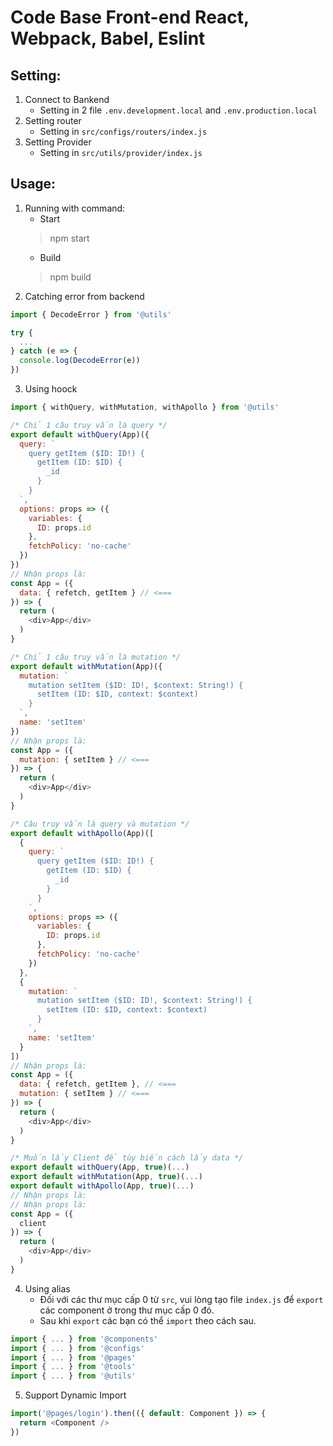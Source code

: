 # Code Base Front-end React, Webpack, Babel, Eslint
## Setting:
1. Connect to Bankend
    - Setting in 2 file ```.env.development.local``` and ```.env.production.local```
2. Setting router
    - Setting in ```src/configs/routers/index.js```
3. Setting Provider
    - Setting in ```src/utils/provider/index.js```

## Usage:
1. Running with command:
    - Start
    > npm start
    - Build
    > npm build
2. Catching error from backend
```javascript
import { DecodeError } from '@utils'

try {
  ...
} catch (e => {
  console.log(DecodeError(e))
})
```
3. Using hoock
```javascript
import { withQuery, withMutation, withApollo } from '@utils'

/* Chỉ 1 câu truy vấn là query */
export default withQuery(App)({
  query: `
    query getItem ($ID: ID!) {
      getItem (ID: $ID) {
        _id
      }
    }
  `,
  options: props => ({
    variables: {
      ID: props.id
    },
    fetchPolicy: 'no-cache'
  })
})
// Nhận props là:
const App = ({
  data: { refetch, getItem } // <===
}) => {
  return (
    <div>App</div>
  )
}

/* Chỉ 1 câu truy vấn là mutation */
export default withMutation(App)({
  mutation: `
    mutation setItem ($ID: ID!, $context: String!) {
      setItem (ID: $ID, context: $context)
    }
  `,
  name: 'setItem'
})
// Nhận props là:
const App = ({
  mutation: { setItem } // <===
}) => {
  return (
    <div>App</div>
  )
}

/* Câu truy vấn là query và mutation */
export default withApollo(App)([
  {
    query: `
      query getItem ($ID: ID!) {
        getItem (ID: $ID) {
          _id
        }
      }
    `,
    options: props => ({
      variables: {
        ID: props.id
      },
      fetchPolicy: 'no-cache'
    })
  },
  {
    mutation: `
      mutation setItem ($ID: ID!, $context: String!) {
        setItem (ID: $ID, context: $context)
      }
    `,
    name: 'setItem'
  }
])
// Nhận props là:
const App = ({
  data: { refetch, getItem }, // <===
  mutation: { setItem } // <===
}) => {
  return (
    <div>App</div>
  )
}

/* Muốn lấy Client để tùy biến cách lấy data */
export default withQuery(App, true)(...)
export default withMutation(App, true)(...)
export default withApollo(App, true)(...)
// Nhận props là:
// Nhận props là:
const App = ({
  client
}) => {
  return (
    <div>App</div>
  )
}
```
4. Using alias
    - Đối với các thư mục cấp 0 từ ```src```, vui lòng tạo file ```index.js``` để ```export``` các component ở trong thư mục cấp 0 đó.
    - Sau khi ```export``` các bạn có thể ```import``` theo cách sau.
```javascript
import { ... } from '@components'
import { ... } from '@configs'
import { ... } from '@pages'
import { ... } from '@tools'
import { ... } from '@utils'
```
5. Support Dynamic Import
```javascript
import('@pages/login').then(({ default: Component }) => {
  return <Component />
})
```